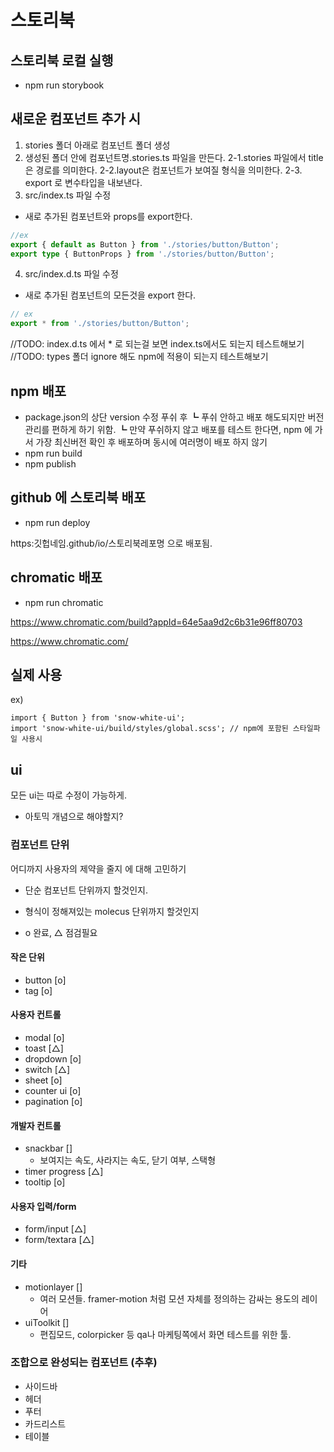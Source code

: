 # 스토리북

## 스토리북 로컬 실행

- npm run storybook

## 새로운 컴포넌트 추가 시

1. stories 폴더 아래로 컴포넌트 폴더 생성
2. 생성된 폴더 안에 컴포넌트명.stories.ts 파일을 만든다.
   2-1.stories 파일에서 title은 경로를 의미한다.
   2-2.layout은 컴포넌트가 보여질 형식을 의미한다.
   2-3. export 로 변수타입을 내보낸다.
3. src/index.ts 파일 수정

- 새로 추가된 컴포넌트와 props를 export한다.

```ts
//ex
export { default as Button } from './stories/button/Button';
export type { ButtonProps } from './stories/button/Button';
```

4. src/index.d.ts 파일 수정

- 새로 추가된 컴포넌트의 모든것을 export 한다.

```ts
// ex
export * from './stories/button/Button';
```

//TODO: index.d.ts 에서 \* 로 되는걸 보면 index.ts에서도 되는지 테스트해보기
//TODO: types 폴더 ignore 해도 npm에 적용이 되는지 테스트해보기

## npm 배포

- package.json의 상단 version 수정 푸쉬 후
  ┗ 푸쉬 안하고 배포 해도되지만 버전관리를 편하게 하기 위함.
  ┗ 만약 푸쉬하지 않고 배포를 테스트 한다면, npm 에 가서 가장 최신버전 확인 후 배포하며 동시에 여러명이 배포 하지 않기
- npm run build
- npm publish

## github 에 스토리북 배포

- npm run deploy

https:깃헙네임.github/io/스토리북레포명
으로 배포됨.

## chromatic 배포

- npm run chromatic

https://www.chromatic.com/build?appId=64e5aa9d2c6b31e96ff80703

https://www.chromatic.com/

## 실제 사용

ex)

```node
import { Button } from 'snow-white-ui';
import 'snow-white-ui/build/styles/global.scss'; // npm에 포함된 스타일파일 사용시
```

## ui

모든 ui는 따로 수정이 가능하게.

- 아토믹 개념으로 해야할지?

### 컴포넌트 단위

어디까지 사용자의 제약을 줄지 에 대해 고민하기

- 단순 컴포넌트 단위까지 할것인지.
- 형식이 정해져있는 molecus 단위까지 할것인지

- o 완료, △ 점검필요

#### 작은 단위

- button [o]
- tag [o]

#### 사용자 컨트롤

- modal [o]
- toast [△]
- dropdown [o]
- switch [△]
- sheet [o]
- counter ui [o]
- pagination [o]

#### 개발자 컨트롤

- snackbar []
  - 보여지는 속도, 사라지는 속도, 닫기 여부, 스택형
- timer progress [△]
- tooltip [o]

#### 사용자 입력/form

- form/input [△]
- form/textara [△]

#### 기타

- motionlayer []
  - 여러 모션들. framer-motion 처럼 모션 자체를 정의하는 감싸는 용도의 레이어
- uiToolkit []
  - 편집모드, colorpicker 등 qa나 마케팅쪽에서 화면 테스트를 위한 툴.

### 조합으로 완성되는 컴포넌트 (추후)

- 사이드바
- 헤더
- 푸터
- 카드리스트
- 테이블
